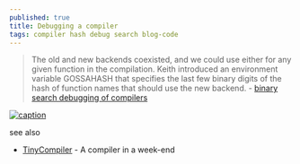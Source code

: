 ```yaml
---
published: true
title: Debugging a compiler
tags: compiler hash debug search blog-code
---
```

> The old and new backends coexisted, and we could use either
for any given function in the compilation. Keith introduced an
environment variable GOSSAHASH that specifies the last few binary
digits of the hash of function names that should use the new backend. - [binary search debugging of compilers](https://compilers.iecc.com/comparch/article/23-05-003)

[![caption](https://haqr.eu/tinycompiler/home/compiler.png)](https://haqr.eu/tinycompiler/)

see also
- [ TinyCompiler](https://news.ycombinator.com/item?id=43120873) - A compiler in a week-end